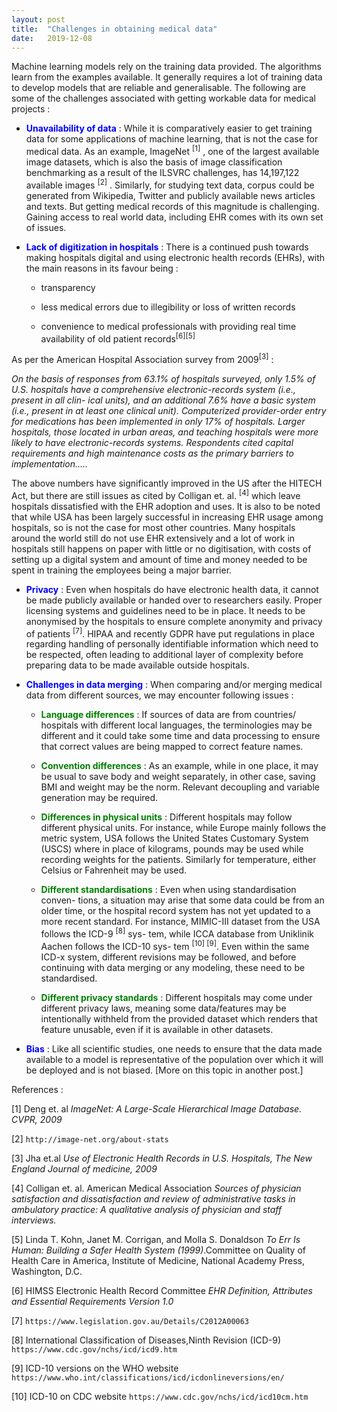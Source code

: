 ```yaml
---
layout: post
title:  "Challenges in obtaining medical data"
date:   2019-12-08
---
```


<script type="text/javascript" async
  src="https://cdn.mathjax.org/mathjax/latest/MathJax.js?config=TeX-MML-AM_CHTML">
</script>



Machine learning models rely on the training data provided. The algorithms learn from the examples available. 
It generally requires a lot of training data to develop models that are reliable and generalisable.
The following are some of the challenges associated with getting workable data for
medical projects :

* <span style="color:blue">**Unavailability of data**</span> : While it is comparatively easier to get training data for some applications of machine learning,
that is not the case for medical data. As an example, ImageNet <sup>[1]</sup> , one of the largest available image datasets, which is also the
basis of image classification benchmarking as a result of the ILSVRC challenges,
has 14,197,122 available images <sup>[2]</sup> .
Similarly, for studying text data, corpus could be generated from Wikipedia,
Twitter and publicly available news articles and texts. But getting medical
records of this magnitude is challenging. Gaining access to real world data, including EHR comes with its own set of issues.

* <span style="color:blue">**Lack of digitization in hospitals**</span> : There is a continued push towards making hospitals digital and using electronic health records (EHRs), with the main
reasons in its favour being :

  - transparency

  - less medical errors due to illegibility or loss of written records

  - convenience to medical professionals with providing real time availability of
old patient records<sup>[6][5]</sup>

As per the American Hospital Association survey from 2009<sup>[3]</sup> :

*On the basis of responses from 63.1% of hospitals surveyed, only 1.5% of U.S.
hospitals have a comprehensive electronic-records system (i.e., present in all clin-
ical units), and an additional 7.6% have a basic system (i.e., present in at least
one clinical unit). Computerized provider-order entry for medications has been
implemented in only 17% of hospitals. Larger hospitals, those located in urban
areas, and teaching hospitals were more likely to have electronic-records systems.
Respondents cited capital requirements and high maintenance costs as the primary barriers to implementation.....*

The above numbers have significantly improved in the US after the HITECH
Act, but there are still issues as cited by Colligan et. al. <sup>[4]</sup> which leave hospitals
dissatisfied with the EHR adoption and uses.
It is also to be noted that while USA has been largely successful in increasing
EHR usage among hospitals, so is not the case for most other countries. Many
hospitals around the world still do not use EHR extensively and a lot of work
in hospitals still happens on paper with little or no digitisation, with costs of
setting up a digital system and amount of time and money needed to be spent in
training the employees being a major barrier.

* <span style="color:blue">**Privacy**</span> : Even when hospitals do have electronic health data, it cannot be
made publicly available or handed over to researchers easily. Proper licensing
systems and guidelines need to be in place. It needs to be anonymised by the
hospitals to ensure complete anonymity and privacy of patients <sup>[7]</sup>. HIPAA and
recently GDPR have put regulations in place regarding handling of personally
identifiable information which need to be respected, often leading to additional
layer of complexity before preparing data to be made available outside hospitals.

* <span style="color:blue">**Challenges in data merging**</span> : When comparing and/or merging medical
data from different sources, we may encounter following issues :

  - <span style="color:green">**Language differences**</span> : If sources of data are from countries/ hospitals
with different local languages, the terminologies may be different and it
could take some time and data processing to ensure that correct values are
being mapped to correct feature names.

  - <span style="color:green">**Convention differences** </span>: As an example, while in one place, it may be
usual to save body and weight separately, in other case, saving BMI and
weight may be the norm. Relevant decoupling and variable generation may
be required. 

  - <span style="color:green">**Differences in physical units** </span>: Different hospitals may follow different
physical units. For instance, while Europe mainly follows the metric system,
USA follows the United States Customary System (USCS) where in place
of kilograms, pounds may be used while recording weights for the patients.
Similarly for temperature, either Celsius or Fahrenheit may be used.

  - <span style="color:green">**Different standardisations** </span>: Even when using standardisation conven-
tions, a situation may arise that some data could be from an older time, or
the hospital record system has not yet updated to a more recent standard.
For instance, MIMIC-III dataset from the USA follows the ICD-9 <sup>[8]</sup> sys-
tem, while ICCA database from Uniklinik Aachen follows the ICD-10 sys-
tem <sup>[10] [9]</sup>. Even within the same ICD-x system, different revisions may be
followed, and before continuing with data merging or any modeling, these
need to be standardised.

  - <span style="color:green">**Different privacy standards** </span>: Different hospitals may come under different privacy laws, meaning some data/features may be intentionally withheld
from the provided dataset which renders that feature unusable, even if it is
available in other datasets.

* <span style="color:blue">**Bias**</span> : Like all scientific studies, one needs to ensure that the data made available to a model is representative of the population over which it will be deployed
and is not biased. [More on this topic in another post.]


References :

[1] Deng et. al *ImageNet: A Large-Scale Hierarchical Image Database. CVPR, 2009*

[2] ``http://image-net.org/about-stats``

[3] Jha et.al *Use of Electronic Health Records in U.S. Hospitals, The New England
Journal of medicine, 2009*

[4] Colligan et. al. American Medical Association *Sources of physician satisfaction
and dissatisfaction and review of administrative tasks in ambulatory practice: A
qualitative analysis of physician and staff interviews.*

[5] Linda T. Kohn, Janet M. Corrigan, and Molla S. Donaldson *To Err Is Human:
Building a Safer Health System (1999)*.Committee on Quality of Health Care in
America, Institute of Medicine, National Academy Press, Washington, D.C.

[6] HIMSS Electronic Health Record Committee *EHR Definition, Attributes and
Essential Requirements Version 1.0*

[7] ``https://www.legislation.gov.au/Details/C2012A00063``

[8] International Classification of Diseases,Ninth Revision (ICD-9) ``https://www.cdc.gov/nchs/icd/icd9.htm``

[9] ICD-10 versions on the WHO website
``https://www.who.int/classifications/icd/icdonlineversions/en/``

[10] ICD-10 on CDC website ``https://www.cdc.gov/nchs/icd/icd10cm.htm``
